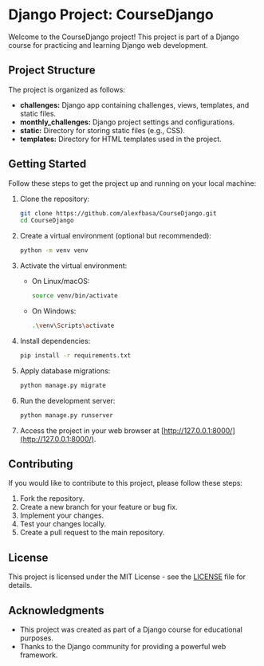 # Django Project: CourseDjango

Welcome to the CourseDjango project! This project is part of a Django course for practicing and learning Django web
development.

## Project Structure

The project is organized as follows:

- **challenges:** Django app containing challenges, views, templates, and static files.
- **monthly_challenges:** Django project settings and configurations.
- **static:** Directory for storing static files (e.g., CSS).
- **templates:** Directory for HTML templates used in the project.

## Getting Started

Follow these steps to get the project up and running on your local machine:

1. Clone the repository:

    ```bash
    git clone https://github.com/alexfbasa/CourseDjango.git
    cd CourseDjango
    ```

2. Create a virtual environment (optional but recommended):

    ```bash
    python -m venv venv
    ```

3. Activate the virtual environment:

    - On Linux/macOS:

        ```bash
        source venv/bin/activate
        ```

    - On Windows:

        ```bash
        .\venv\Scripts\activate
        ```

4. Install dependencies:

    ```bash
    pip install -r requirements.txt
    ```

5. Apply database migrations:

    ```bash
    python manage.py migrate
    ```

6. Run the development server:

    ```bash
    python manage.py runserver
    ```

7. Access the project in your web browser at [http://127.0.0.1:8000/](http://127.0.0.1:8000/).

## Contributing

If you would like to contribute to this project, please follow these steps:

1. Fork the repository.
2. Create a new branch for your feature or bug fix.
3. Implement your changes.
4. Test your changes locally.
5. Create a pull request to the main repository.

## License

This project is licensed under the MIT License - see the [LICENSE](LICENSE) file for details.

## Acknowledgments

- This project was created as part of a Django course for educational purposes.
- Thanks to the Django community for providing a powerful web framework.
